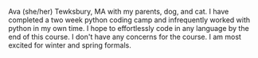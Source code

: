 Ava (she/her)
Tewksbury, MA with my parents, dog, and cat.
I have completed a two week python coding camp and infrequently worked with python in my own time.
I hope to effortlessly code in any language by the end of this course.
I don't have any concerns for the course.
I am most excited for winter and spring formals.
